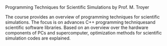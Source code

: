 Programming Techniques for Scientific Simulations by Prof. M. Troyer

The course provides an overview of programming techniques for scientific simulations. The focus is on advances C++ programming techniquesand scientific software libraries. Based on an overview over the hardware components of PCs and supercomputer, optimization methods for scientific simulation codes are explained.

